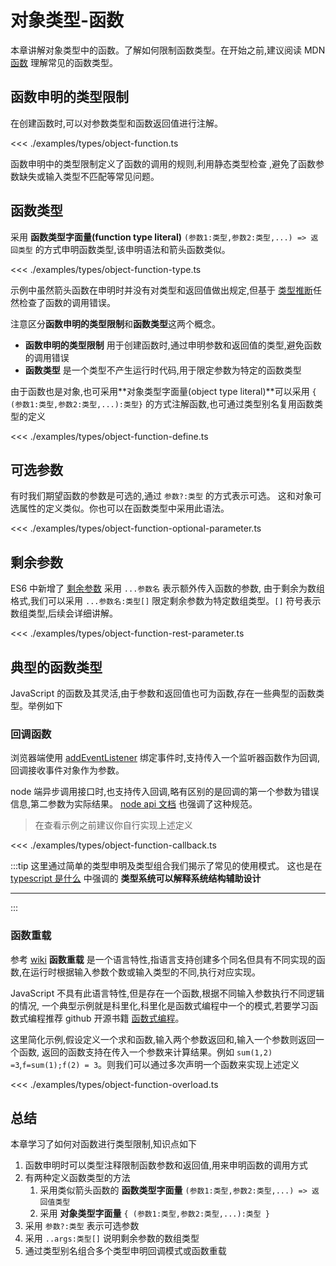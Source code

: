 # 对象类型-函数

本章讲解对象类型中的函数。了解如何限制函数类型。在开始之前,建议阅读 MDN [函数](https://developer.mozilla.org/zh-CN/docs/Web/JavaScript/Guide/Functions) 理解常见的函数类型。


## 函数申明的类型限制
在创建函数时,可以对参数类型和函数返回值进行注解。

<<< ./examples/types/object-function.ts

函数申明中的类型限制定义了函数的调用的规则,利用静态类型检查
,避免了函数参数缺失或输入类型不匹配等常见问题。

## 函数类型
采用 **函数类型字面量(function type literal)** `(参数1:类型,参数2:类型,...) => 返回类型` 的方式申明函数类型,该申明语法和箭头函数类似。

<<< ./examples/types/object-function-type.ts

示例中虽然箭头函数在申明时并没有对类型和返回值做出规定,但基于
[类型推断](./1.basic-concept.md#类型推断)任然检查了函数的调用错误。


注意区分**函数申明的类型限制**和**函数类型**这两个概念。

* **函数申明的类型限制** 用于创建函数时,通过申明参数和返回值的类型,避免函数的调用错误
* **函数类型** 是一个类型不产生运行时代码,用于限定参数为特定的函数类型



由于函数也是对象,也可采用**对象类型字面量(object type literal)**可以采用 `{ (参数1:类型,参数2:类型,...):类型}` 的方式注解函数,也可通过类型别名复用函数类型的定义

<<< ./examples/types/object-function-define.ts

## 可选参数
有时我们期望函数的参数是可选的,通过 `参数?:类型` 的方式表示可选。
这和对象可选属性的定义类似。你也可以在函数类型中采用此语法。

<<< ./examples/types/object-function-optional-parameter.ts


## 剩余参数
ES6 中新增了 [剩余参数](https://developer.mozilla.org/zh-CN/docs/Web/JavaScript/Reference/Functions/rest_parameters) 采用 `...参数名` 表示额外传入函数的参数,
由于剩余为数组格式,我们可以采用 `...参数名:类型[]` 限定剩余参数为特定数组类型。`[]` 符号表示数组类型,后续会详细讲解。

<<< ./examples/types/object-function-rest-parameter.ts

## 典型的函数类型
JavaScript 的函数及其灵活,由于参数和返回值也可为函数,存在一些典型的函数类型。举例如下

### 回调函数
浏览器端使用 [addEventListener](https://developer.mozilla.org/zh-CN/docs/Web/API/EventTarget/addEventListener) 绑定事件时,支持传入一个监听器函数作为回调,回调接收事件对象作为参数。

node 端异步调用接口时,也支持传入回调,略有区别的是回调的第一个参数为错误信息,第二参数为实际结果。 [node api 文档](https://nodejs.org/api/errors.html#errors_error_first_callbacks) 也强调了这种规范。

> 在查看示例之前建议你自行实现上述定义

<<< ./examples/types/object-function-callback.ts

:::tip
这里通过简单的类型申明及类型组合我们揭示了常见的使用模式。
这也是在 [typescript 是什么](./README.md#typescript-是什么) 中强调的
**类型系统可以解释系统结构辅助设计**
****
:::

### 函数重载
参考 [wiki](https://en.wikipedia.org/wiki/Function_overloading) **函数重载** 是一个语言特性,指语言支持创建多个同名但具有不同实现的函数,在运行时根据输入参数个数或输入类型的不同,执行对应实现。

JavaScript 不具有此语言特性,但是存在一个函数,根据不同输入参数执行不同逻辑的情况,
一个典型示例就是科里化,科里化是函数式编程中一个的模式,若要学习函数式编程推荐 github 开源书籍 [函数式编程](https://github.com/MostlyAdequate/mostly-adequate-guide)。

这里简化示例,假设定义一个求和函数,输入两个参数返回和,输入一个参数则返回一个函数,
返回的函数支持在传入一个参数来计算结果。例如 `sum(1,2) =3`,`f=sum(1);f(2) = 3`。则我们可以通过多次声明一个函数来实现上述定义

<!-- TODO: 重载示例需修改 -->
<<< ./examples/types/object-function-overload.ts


## 总结
本章学习了如何对函数进行类型限制,知识点如下

1. 函数申明时可以类型注释限制函数参数和返回值,用来申明函数的调用方式
2. 有两种定义函数类型的方法
   1. 采用类似箭头函数的 **函数类型字面量** `(参数1:类型,参数2:类型,...) => 返回值类型` 
   2. 采用 **对象类型字面量** `{ (参数1:类型,参数2:类型,...):类型 }` 
3. 采用 `参数?:类型` 表示可选参数
4. 采用 `..args:类型[]` 说明剩余参数的数组类型
5. 通过类型别名组合多个类型申明回调模式或函数重载
